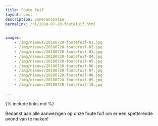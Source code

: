 ```yaml
---
title: Foute fuif
layout: post
description: zomeranimatie
permalink: /nl/2018-07-20-foutefuif.html

    
images: 
    - /img/nieuws/20180720-foutefuif-01.jpg
    - /img/nieuws/20180720-foutefuif-02.jpg
    - /img/nieuws/20180720-foutefuif-03.jpg
    - /img/nieuws/20180720-foutefuif-04.jpg
    - /img/nieuws/20180720-foutefuif-05.jpg
    - /img/nieuws/20180720-foutefuif-06.jpg
    - /img/nieuws/20180720-foutefuif-07.jpg
    - /img/nieuws/20180720-foutefuif-08.jpg
    - /img/nieuws/20180720-foutefuif-09.jpg
    - /img/nieuws/20180720-foutefuif-10.jpg
    
---
```


{% include links.md %}

Bedankt aan alle aanwezigen op onze foute fuif om er een spetterende avond van te maken!

